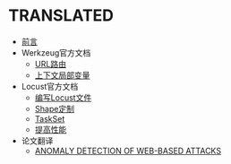 # TRANSLATED

* [前言](README.md)
* Werkzeug官方文档
    * [URL路由](werkzeug/routing.md)
    * [上下文局部变量](werkzeug/local.md)
* Locust官方文档
    * [编写Locust文件](locust/writing-a-locustfile.md)
    * [Shape定制](locust/custom-load-shape.md)
    * [TaskSet](locust/tasksets.md)
    * [提高性能](locust/increase-performance.md)
* 论文翻译
    * [ANOMALY DETECTION OF WEB-BASED ATTACKS](papers/ADOWA.md)
